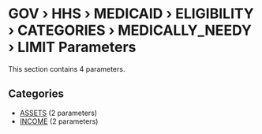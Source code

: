 # GOV › HHS › MEDICAID › ELIGIBILITY › CATEGORIES › MEDICALLY_NEEDY › LIMIT Parameters

This section contains 4 parameters.

## Categories

- [ASSETS](assets/index.md) (2 parameters)
- [INCOME](income/index.md) (2 parameters)
